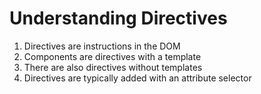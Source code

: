 # Understanding Directives
01. Directives are instructions in the DOM
02. Components are directives with a template
03. There are also directives without templates
04. Directives are typically added with an attribute selector
